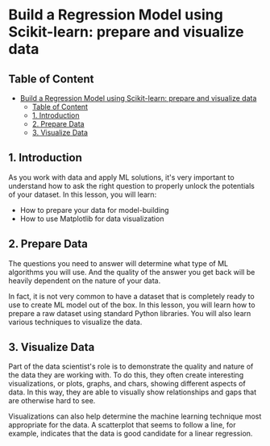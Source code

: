# Build a Regression Model using Scikit-learn: prepare and visualize data

## Table of Content 
- [Build a Regression Model using Scikit-learn: prepare and visualize data](#build-a-regression-model-using-scikit-learn-prepare-and-visualize-data)
  - [Table of Content](#table-of-content)
  - [1. Introduction](#1-introduction)
  - [2. Prepare Data](#2-prepare-data)
  - [3. Visualize Data](#3-visualize-data)

## 1. Introduction
As you work with data and apply ML solutions, it's very important to understand how to ask the right question to properly unlock the potentials of your dataset.
In this lesson, you will learn:
- How to prepare your data for model-building
- How to use Matplotlib for data visualization

## 2. Prepare Data
The questions you need to answer will determine what type of ML algorithms you will use. And the quality of the answer you get back will be heavily dependent on the nature of your data.

In fact, it is not very common to have a dataset that is completely ready to use to create ML model out of the box. In this lesson, you will learn how to prepare a raw dataset using standard Python libraries. You will also learn various techniques to visualize the data.

## 3. Visualize Data
Part of the data scientist's role is to demonstrate the quality and nature of the data they are working with. To do this, they often create interesting visualizations, or plots, graphs, and chars, showing different aspects of data.
In this way, they are able to visually show relationships and gaps that are otherwise hard to see.

Visualizations can also help determine the machine learning technique most appropriate for the data. A scatterplot that seems to follow a line, for example, indicates that the data is good candidate for a linear regression.

